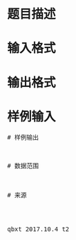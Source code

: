 

# 题目描述



# 输入格式



# 输出格式



# 样例输入


<pre>
# 样例输出


<pre>
# 数据范围



# 来源


<p>
qbxt 2017.10.4 t2
</p>
